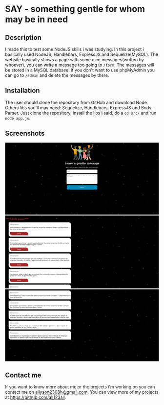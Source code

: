 # SAY - something gentle for whom may be in need 

  ## Description 
  I made this to test some NodeJS skills i was studying. In this project i basically used NodeJS, Handlebars, ExpressJS and Sequelize(MySQL).
  The website basically shows a page with some nice messages(written by whoever), you can write a message too going to `/form`. The messages will be stored in a       MySQL database. If you don't want to use phpMyAdmin you can go to `/admin` and delete the messages by there.
  
  ## Installation 
  The user should clone the repository from GitHub and download Node. Others libs you'll may need: Sequelize, Handlebars, ExpressJS and Body-Parser.
  Just clone the repository, install the libs i said, do a `cd src/` and run `node app.js`.

  ## Screenshots
  <img src="./src/screenshots/index1.png">
  <img src="./src/screenshots/index2.png">
  <img src="./src/screenshots/index3.png">

  ## Contact me
  If you want to know more about me or the projects i'm working on you can contact me on allyson2308h@gmail.com. You can view more of my projects at                   https://github.com/all123all.
